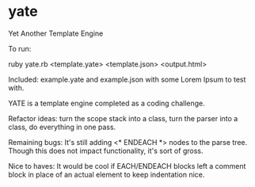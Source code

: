 # yate
Yet Another Template Engine

To run:

ruby yate.rb <template.yate> <template.json> <output.html>

Included: example.yate and example.json with some Lorem Ipsum to test with.

YATE is a template engine completed as a coding challenge.

Refactor ideas: turn the scope stack into a class, turn the parser into a class, do everything in one pass.

Remaining bugs: It's still adding <* ENDEACH *> nodes to the parse tree. Though this does not impact functionality, it's sort of gross.

Nice to haves: It would be cool if EACH/ENDEACH blocks left a comment block in place of an actual element to keep indentation nice.
